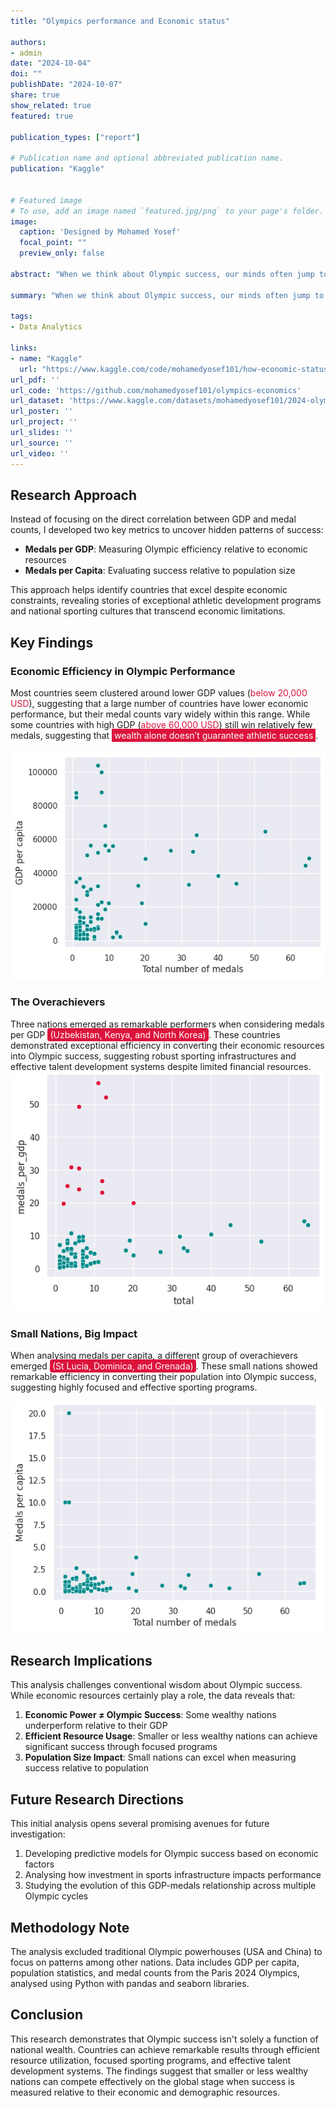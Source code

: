 ```yaml
---
title: "Olympics performance and Economic status"

authors:
- admin
date: "2024-10-04"
doi: ""
publishDate: "2024-10-07"
share: true
show_related: true
featured: true

publication_types: ["report"]

# Publication name and optional abbreviated publication name.
publication: "Kaggle"


# Featured image
# To use, add an image named `featured.jpg/png` to your page's folder. 
image:
  caption: 'Designed by Mohamed Yosef'
  focal_point: ""
  preview_only: false

abstract: "When we think about Olympic success, our minds often jump to economic powerhouses like the United States and China. But what happens when we look beyond the raw medal counts? This research dives into a more nuanced question: Which nations are truly punching above their economic weight in the Olympic arena?."

summary: "When we think about Olympic success, our minds often jump to economic powerhouses like the United States and China. But what happens when we look beyond the raw medal counts? This research dives into a more nuanced question: Which nations are truly punching above their economic weight in the Olympic arena?."

tags:
- Data Analytics

links:
- name: "Kaggle"
  url: "https://www.kaggle.com/code/mohamedyosef101/how-economic-status-impact-olympics-performance"
url_pdf: ''
url_code: 'https://github.com/mohamedyosef101/olympics-economics'
url_dataset: 'https://www.kaggle.com/datasets/mohamedyosef101/2024-olympics-medals-and-economic-status'
url_poster: ''
url_project: ''
url_slides: ''
url_source: ''
url_video: ''
---
```


## Research Approach
Instead of focusing on the direct correlation between GDP and medal counts, I developed two key metrics to uncover hidden patterns of success:

- **Medals per GDP**: Measuring Olympic efficiency relative to economic resources
- **Medals per Capita**: Evaluating success relative to population size

This approach helps identify countries that excel despite economic constraints, revealing stories of exceptional athletic development programs and national sporting cultures that transcend economic limitations.

  

## Key Findings

  

### Economic Efficiency in Olympic Performance

Most countries seem clustered around lower GDP values (<span style="color: crimson;">below 20,000 USD</span>), suggesting that a large number of countries have lower economic performance, but their medal counts vary widely within this range. While some countries with high GDP (<span style="color: crimson;">above 60,000 USD</span>) still win relatively few medals, suggesting that <span style="background: crimson; color: white; padding: 2px 4px;">wealth alone doesn’t guarantee athletic success</span>.

![GDP vs total medals](images/gdp-total_medals.png)
  

### The Overachievers
Three nations emerged as remarkable performers when considering medals per GDP <span style="color: white; background: crimson; padding: 2px 4px; border-radius: 4px;">(Uzbekistan, Kenya, and North Korea)</span>. These countries demonstrated exceptional efficiency in converting their economic resources into Olympic success, suggesting robust sporting infrastructures and effective talent development systems despite limited financial resources.
![Medals per GDP](images/medals_per_gdp.png)


### Small Nations, Big Impact
When analysing medals per capita, a different group of overachievers emerged <span style="color: white; background: crimson; padding: 2px 4px; border-radius: 4px;">(St Lucia, Dominica, and Grenada)</span>. These small nations showed remarkable efficiency in converting their population into Olympic success, suggesting highly focused and effective sporting programs.

![Medals per capita](images/medals_per_capita.png)

## Research Implications
This analysis challenges conventional wisdom about Olympic success. While economic resources certainly play a role, the data reveals that:
1. **Economic Power ≠ Olympic Success**: Some wealthy nations underperform relative to their GDP
2. **Efficient Resource Usage**: Smaller or less wealthy nations can achieve significant success through focused programs
3. **Population Size Impact**: Small nations can excel when measuring success relative to population

## Future Research Directions
This initial analysis opens several promising avenues for future investigation:
1. Developing predictive models for Olympic success based on economic factors
2. Analysing how investment in sports infrastructure impacts performance
3. Studying the evolution of this GDP-medals relationship across multiple Olympic cycles
  

## Methodology Note
The analysis excluded traditional Olympic powerhouses (USA and China) to focus on patterns among other nations. Data includes GDP per capita, population statistics, and medal counts from the Paris 2024 Olympics, analysed using Python with pandas and seaborn libraries.

## Conclusion
This research demonstrates that Olympic success isn't solely a function of national wealth. Countries can achieve remarkable results through efficient resource utilization, focused sporting programs, and effective talent development systems. The findings suggest that smaller or less wealthy nations can compete effectively on the global stage when success is measured relative to their economic and demographic resources.